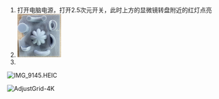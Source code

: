 1. 打开电脑电源，打开2.5次元开关，此时上方的显微镜转盘附近的红灯点亮
2. <img src="未命名.assets/IMG_9144.HEIC.JPG" alt="IMG_9144.HEIC" style="zoom:10%;" />
2. 

![IMG_9145.HEIC](E:\文档\GitHub\Notiz\未命名.assets\IMG_9145.HEIC-16403387940511.JPG)



![AdjustGrid-4K](E:\文档\GitHub\Notiz\未命名.assets\AdjustGrid-4K.png)

